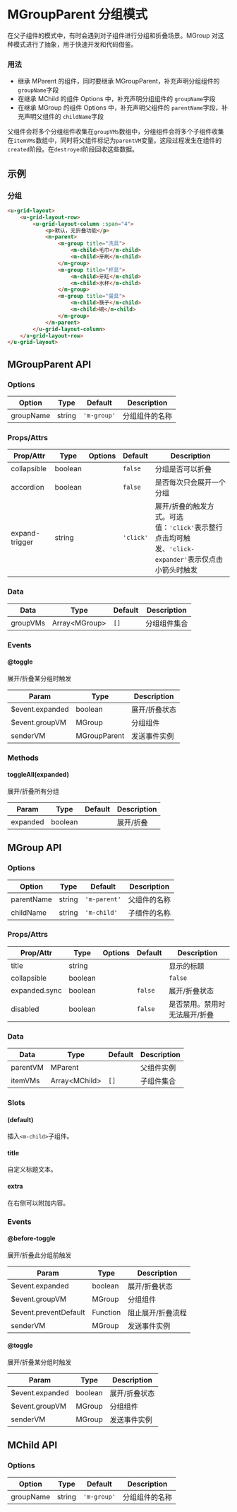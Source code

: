<!-- 该 README.md 根据 api.yaml 和 docs/*.md 自动生成，为了方便在 GitHub 和 NPM 上查阅。如需修改，请查看源文件 -->

# MGroupParent 分组模式

在父子组件的模式中，有时会遇到对子组件进行分组和折叠场景。MGroup 对这种模式进行了抽象，用于快速开发和代码借鉴。

### 用法

- 继承 MParent 的组件，同时要继承 MGroupParent，补充声明分组组件的 `groupName`字段
- 在继承 MChild 的组件 Options 中，补充声明分组组件的 `groupName`字段
- 在继承 MGroup 的组件 Options 中，补充声明父组件的 `parentName`字段，补充声明父组件的 `childName`字段

父组件会将多个分组组件收集在`groupVMs`数组中，分组组件会将多个子组件收集在`itemVMs`数组中，同时将父组件标记为`parentVM`变量。这段过程发生在组件的`created`阶段。在`destroyed`阶段回收这些数据。

## 示例

### 分组

``` html
<u-grid-layout>
    <u-grid-layout-row>
        <u-grid-layout-column :span="4">
            <p>默认，无折叠功能</p>
            <m-parent>
                <m-group title="洗具">
                    <m-child>毛巾</m-child>
                    <m-child>牙刷</m-child>
                </m-group>
                <m-group title="杯具">
                    <m-child>牙缸</m-child>
                    <m-child>水杯</m-child>
                </m-group>
                <m-group title="餐具">
                    <m-child>筷子</m-child>
                    <m-child>碗</m-child>
                </m-group>
            </m-parent>
        </u-grid-layout-column>
    </u-grid-layout-row>
</u-grid-layout>
```

## MGroupParent API
### Options

| Option | Type | Default | Description |
| ------ | ---- | ------- | ----------- |
| groupName | string | `'m-group'` | 分组组件的名称 |

### Props/Attrs

| Prop/Attr | Type | Options | Default | Description |
| --------- | ---- | ------- | ------- | ----------- |
| collapsible | boolean |  | `false` | 分组是否可以折叠 |
| accordion | boolean |  | `false` | 是否每次只会展开一个分组 |
| expand-trigger | string |  | `'click'` | 展开/折叠的触发方式。可选值：`'click'`表示整行点击均可触发、`'click-expander'`表示仅点击小箭头时触发 |

### Data

| Data | Type | Default | Description |
| ---- | ---- | ------- | ----------- |
| groupVMs | Array\<MGroup\> | `[]` | 分组组件集合 |

### Events

#### @toggle

展开/折叠某分组时触发

| Param | Type | Description |
| ----- | ---- | ----------- |
| $event.expanded | boolean | 展开/折叠状态 |
| $event.groupVM | MGroup | 分组组件 |
| senderVM | MGroupParent | 发送事件实例 |

### Methods

#### toggleAll(expanded)

展开/折叠所有分组

| Param | Type | Default | Description |
| ----- | ---- | ------- | ----------- |
| expanded | boolean |  | 展开/折叠 |

## MGroup API
### Options

| Option | Type | Default | Description |
| ------ | ---- | ------- | ----------- |
| parentName | string | `'m-parent'` | 父组件的名称 |
| childName | string | `'m-child'` | 子组件的名称 |

### Props/Attrs

| Prop/Attr | Type | Options | Default | Description |
| --------- | ---- | ------- | ------- | ----------- |
| title | string |  |  | 显示的标题 |
| collapsible | boolean |  |  | `false` |
| expanded.sync | boolean |  | `false` | 展开/折叠状态 |
| disabled | boolean |  | `false` | 是否禁用。禁用时无法展开/折叠 |

### Data

| Data | Type | Default | Description |
| ---- | ---- | ------- | ----------- |
| parentVM | MParent |  | 父组件实例 |
| itemVMs | Array\<MChild\> | `[]` | 子组件集合 |

### Slots

#### (default)

插入`<m-child>`子组件。

#### title

自定义标题文本。

#### extra

在右侧可以附加内容。

### Events

#### @before-toggle

展开/折叠此分组前触发

| Param | Type | Description |
| ----- | ---- | ----------- |
| $event.expanded | boolean | 展开/折叠状态 |
| $event.groupVM | MGroup | 分组组件 |
| $event.preventDefault | Function | 阻止展开/折叠流程 |
| senderVM | MGroup | 发送事件实例 |

#### @toggle

展开/折叠某分组时触发

| Param | Type | Description |
| ----- | ---- | ----------- |
| $event.expanded | boolean | 展开/折叠状态 |
| $event.groupVM | MGroup | 分组组件 |
| senderVM | MGroup | 发送事件实例 |

## MChild API
### Options

| Option | Type | Default | Description |
| ------ | ---- | ------- | ----------- |
| groupName | string | `'m-group'` | 分组组件的名称 |
